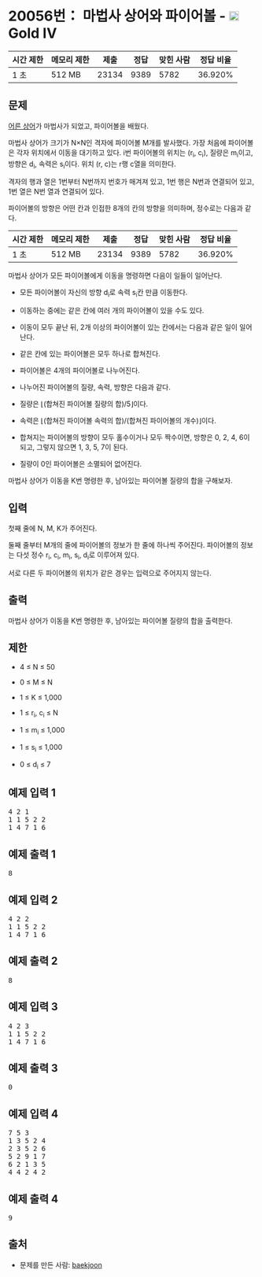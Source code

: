 # 20056번： 마법사 상어와 파이어볼 - <img src="https://static.solved.ac/tier_small/12.svg" style="height:20px" /> Gold IV



| 시간 제한 | 메모리 제한 | 제출 | 정답 | 맞힌 사람 | 정답 비율 |
| --- | --- | --- | --- | --- | --- |
| 1 초 | 512 MB | 23134 | 9389 | 5782 | 36.920% |
## 문제

[어른 상어](/problem/19237)가 마법사가 되었고, 파이어볼을 배웠다.

마법사 상어가 크기가 N×N인 격자에 파이어볼 M개를 발사했다. 가장 처음에 파이어볼은 각자 위치에서 이동을 대기하고 있다. i번 파이어볼의 위치는 (r<sub>i</sub>, c<sub>i</sub>), 질량은 m<sub>i</sub>이고, 방향은 d<sub>i</sub>, 속력은 s<sub>i</sub>이다. 위치 (r, c)는 r행 c열을 의미한다.

격자의 행과 열은 1번부터 N번까지 번호가 매겨져 있고, 1번 행은 N번과 연결되어 있고, 1번 열은 N번 열과 연결되어 있다.

파이어볼의 방향은 어떤 칸과 인접한 8개의 칸의 방향을 의미하며, 정수로는 다음과 같다.

| 시간 제한 | 메모리 제한 | 제출 | 정답 | 맞힌 사람 | 정답 비율 |
| --- | --- | --- | --- | --- | --- |
| 1 초 | 512 MB | 23134 | 9389 | 5782 | 36.920% |
마법사 상어가 모든 파이어볼에게 이동을 명령하면 다음이 일들이 일어난다.

- 모든 파이어볼이 자신의 방향 d<sub>i</sub>로 속력 s<sub>i</sub>칸 만큼 이동한다.

	
	

- 이동하는 중에는 같은 칸에 여러 개의 파이어볼이 있을 수도 있다.

- 이동이 모두 끝난 뒤, 2개 이상의 파이어볼이 있는 칸에서는 다음과 같은 일이 일어난다.
	
	

- 같은 칸에 있는 파이어볼은 모두 하나로 합쳐진다.

- 파이어볼은 4개의 파이어볼로 나누어진다.

- 나누어진 파이어볼의 질량, 속력, 방향은 다음과 같다.
		
		

- 질량은 ⌊(합쳐진 파이어볼 질량의 합)/5⌋이다.

- 속력은 ⌊(합쳐진 파이어볼 속력의 합)/(합쳐진 파이어볼의 개수)⌋이다.

- 합쳐지는 파이어볼의 방향이 모두 홀수이거나 모두 짝수이면, 방향은 0, 2, 4, 6이 되고, 그렇지 않으면 1, 3, 5, 7이 된다.

- 질량이 0인 파이어볼은 소멸되어 없어진다.

마법사 상어가 이동을 K번 명령한 후, 남아있는 파이어볼 질량의 합을 구해보자.

## 입력

첫째 줄에 N, M, K가 주어진다.

둘째 줄부터 M개의 줄에 파이어볼의 정보가 한 줄에 하나씩 주어진다. 파이어볼의 정보는 다섯 정수 r<sub>i</sub>, c<sub>i</sub>, m<sub>i</sub>, s<sub>i</sub>, d<sub>i</sub>로 이루어져 있다.

서로 다른 두 파이어볼의 위치가 같은 경우는 입력으로 주어지지 않는다.

## 출력

마법사 상어가 이동을 K번 명령한 후, 남아있는 파이어볼 질량의 합을 출력한다.

## 제한

- 4 ≤ N ≤ 50

- 0 ≤ M ≤ N

- 1 ≤ K ≤ 1,000

- 1 ≤ r<sub>i</sub>, c<sub>i</sub> ≤ N

- 1 ≤ m<sub>i</sub> ≤ 1,000

- 1 ≤ s<sub>i</sub> ≤ 1,000

- 0 ≤ d<sub>i</sub> ≤ 7

## 예제 입력 1

<pre>4 2 1
1 1 5 2 2
1 4 7 1 6
</pre>
## 예제 출력 1

<pre>8
</pre>
## 예제 입력 2

<pre>4 2 2
1 1 5 2 2
1 4 7 1 6
</pre>
## 예제 출력 2

<pre>8
</pre>
## 예제 입력 3

<pre>4 2 3
1 1 5 2 2
1 4 7 1 6
</pre>
## 예제 출력 3

<pre>0
</pre>
## 예제 입력 4

<pre>7 5 3
1 3 5 2 4
2 3 5 2 6
5 2 9 1 7
6 2 1 3 5
4 4 2 4 2
</pre>
## 예제 출력 4

<pre>9
</pre>
## 출처

- 문제를 만든 사람: [baekjoon](/user/baekjoon)
